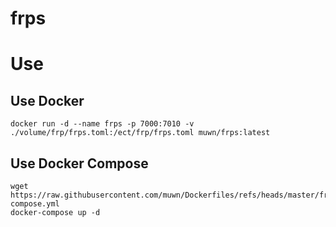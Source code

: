 
# frps

# Use

## Use Docker

``` shell
docker run -d --name frps -p 7000:7010 -v ./volume/frp/frps.toml:/ect/frp/frps.toml muwn/frps:latest
```

## Use Docker Compose

```shell
wget https://raw.githubusercontent.com/muwn/Dockerfiles/refs/heads/master/frps/docker-compose.yml
docker-compose up -d
```
